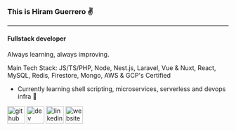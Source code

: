 ### This is Hiram Guerrero :v:
-----
#### Fullstack developer
Always learning, always improving.

Main Tech Stack: JS/TS/PHP, Node, Nest.js, Laravel, Vue & Nuxt, React, MySQL, Redis, Firestore, Mongo, AWS & GCP's Certified

- Currently learning shell scripting, microservices, serverless and devops infra :wrench:

[<img src='https://cdn.jsdelivr.net/npm/simple-icons@3.0.1/icons/github.svg' alt='github' height='40'>](https://github.com/eichgi)  [<img src='https://cdn.jsdelivr.net/npm/simple-icons@3.0.1/icons/dev-dot-to.svg' alt='dev' height='40'>](https://dev.to/eichgi)  [<img src='https://cdn.jsdelivr.net/npm/simple-icons@3.0.1/icons/linkedin.svg' alt='linkedin' height='40'>](https://www.linkedin.com/in/hiram-guerrero/)  [<img src='https://cdn.jsdelivr.net/npm/simple-icons@3.0.1/icons/icloud.svg' alt='website' height='40'>](https://eichgi.com)  

<!--
**eichgi/eichgi** is a ✨ _special_ ✨ repository because its `README.md` (this file) appears on your GitHub profile.

Here are some ideas to get you started:

- 🔭 I’m currently working on ...
- 👯 I’m looking to collaborate on ...
- 🤔 I’m looking for help with ...
- 💬 Ask me about ...
- 📫 How to reach me: ...
- 😄 Pronouns: ...
- ⚡ Fun fact: ...
-->
